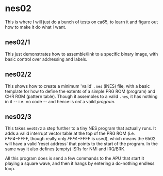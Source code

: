 nes02
=====

This is where I will just do a bunch of tests on ca65, to learn it and figure out how to
make it do what I want.

nes02/1
-------

This just demonstrates how to assemble/link to a specific binary image, with basic control
over addressing and labels.

nes02/2
-------

This shows how to create a minimum 'valid' `.nes` (iNES) file, with a basic template for
how to define the extents of a simple PRG ROM (program) and CHR ROM (pattern table).
Though it assembles to a valid `.nes`, it has nothing in it -- i.e. no code -- and hence
is *not* a vaild *program*.

nes02/3
-------

This takes `nes02/2` a step further to a tiny NES program that actually runs. It adds
a valid interrupt vector table at the top of the PRG ROM (i.e. $FFF4-$FFFF, though
really only $FFFA-$FFFF is used), which means the 6502 will have a valid 'reset address'
that points to the start of the program. In the same way it also defines (empty) ISRs for
NMI and IRQ/BRK.

All this program does is send a few commands to the APU that start it playing a square wave,
and then it hangs by entering a do-nothing endless loop.

